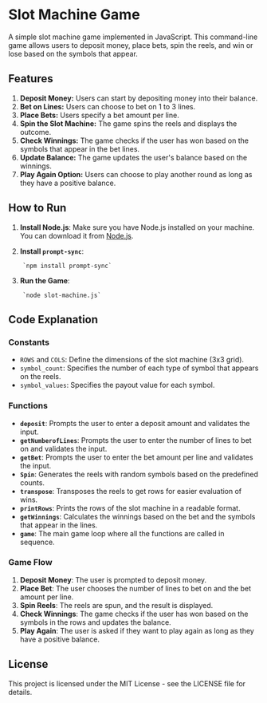 # Slot Machine Game

A simple slot machine game implemented in JavaScript. This command-line game allows users to deposit money, place bets, spin the reels, and win or lose based on the symbols that appear.

## Features

1. **Deposit Money:** Users can start by depositing money into their balance.
2. **Bet on Lines:** Users can choose to bet on 1 to 3 lines.
3. **Place Bets:** Users specify a bet amount per line.
4. **Spin the Slot Machine:** The game spins the reels and displays the outcome.
5. **Check Winnings:** The game checks if the user has won based on the symbols that appear in the bet lines.
6. **Update Balance:** The game updates the user's balance based on the winnings.
7. **Play Again Option:** Users can choose to play another round as long as they have a positive balance.
## How to Run

1. **Install Node.js**: Make sure you have Node.js installed on your machine. You can download it from [Node.js](https://nodejs.org/).
    
2. **Install `prompt-sync`**:
```
    `npm install prompt-sync`
```
    
3. **Run the Game**:
```
    `node slot-machine.js`
```
## Code Explanation

### Constants

- `ROWS` and `COLS`: Define the dimensions of the slot machine (3x3 grid).
- `symbol_count`: Specifies the number of each type of symbol that appears on the reels.
- `symbol_values`: Specifies the payout value for each symbol.

### Functions

- **`deposit`**: Prompts the user to enter a deposit amount and validates the input.
- **`getNumberofLines`**: Prompts the user to enter the number of lines to bet on and validates the input.
- **`getBet`**: Prompts the user to enter the bet amount per line and validates the input.
- **`Spin`**: Generates the reels with random symbols based on the predefined counts.
- **`transpose`**: Transposes the reels to get rows for easier evaluation of wins.
- **`printRows`**: Prints the rows of the slot machine in a readable format.
- **`getWinnings`**: Calculates the winnings based on the bet and the symbols that appear in the lines.
- **`game`**: The main game loop where all the functions are called in sequence.

### Game Flow

1. **Deposit Money**: The user is prompted to deposit money.
2. **Place Bet**: The user chooses the number of lines to bet on and the bet amount per line.
3. **Spin Reels**: The reels are spun, and the result is displayed.
4. **Check Winnings**: The game checks if the user has won based on the symbols in the rows and updates the balance.
5. **Play Again**: The user is asked if they want to play again as long as they have a positive balance.

## License

This project is licensed under the MIT License - see the LICENSE file for details.